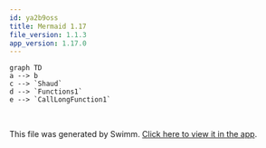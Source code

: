 ```yaml
---
id: ya2b9oss
title: Mermaid 1.17
file_version: 1.1.3
app_version: 1.17.0
---
```


<!--MERMAID {width:100}-->
```mermaid
graph TD
a --> b
c --> `Shaud`
d --> `Functions1`
e --> `CallLongFunction1`
```
<!--MCONTENT {content: "graph TD<br/>\na \\-\\-\\> b<br/>\nc \\-\\-\\> `Shaud`<swm-token data-swm-token=\":repositories/TreatmentRepository.cs:9:3:3:`        public Shaud`\"/><br/>\nd \\-\\-\\> `Functions1`<swm-token data-swm-token=\":functions1.cs:3:4:4:`public class Functions1`\"/><br/>\ne \\-\\-\\> `CallLongFunction1`<swm-token data-swm-token=\":functions2.cs:28:5:5:`    public void CallLongFunction1()`\"/>"} --->

<br/>

This file was generated by Swimm. [Click here to view it in the app](https://swimm-web-app.web.app/repos/Z2l0aHViJTNBJTNBY3NoYXJwLXNoYXVsLXRlc3QlM0ElM0Fzd2ltbWlv/docs/ya2b9oss).
